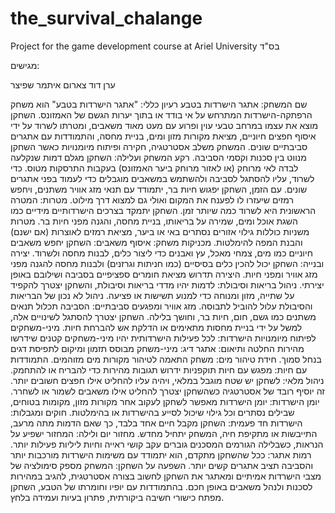 # the_survival_chalange
Project for the game development course at Ariel University
בס"ד 

מגישים:

ערן דוד צארום
איתמר שפיצר

שם המשחק: אתגר הישרדות בטבע
רעיון כללי:
"אתגר הישרדות בטבע" הוא משחק הרפתקה-הישרדות המתרחש על אי בודד או בתוך יערות הגשם של האמזונס. השחקן מוצא את עצמו במרחב טבעי עוין ופרוע עם מעט מאוד משאבים, ומטרתו לשרוד על ידי איסוף חפצים חיוניים, מציאת מקורות מזון ומים, בניית מחסה, והתמודדות עם אתגרים סביבתיים שונים. המשחק משלב אסטרטגיה, חקירה ופיתוח מיומנויות כאשר השחקן מנווט בין סכנות וקסמי הסביבה.
רקע המשחק ועלילה:
השחקן מגלם דמות שנקלעה לבדה לאי מרוחק (או לאזור מרוחק ביער האמזונס) בעקבות התרסקות מטוס. כדי לשרוד, עליו להסתגל לסביבה ולהשתמש במשאבים מוגבלים כדי לעמוד בפני אתגרים שונים. עם הזמן, השחקן יפגוש חיות בר, יתמודד עם תנאי מזג אוויר משתנים, ויחפש רמזים שיעזרו לו לפענח את המקום ואולי גם למצוא דרך מילוט.
מטרות:
המטרה הראשונית היא לשרוד כמה שיותר זמן. השחקן יתמקד בצרכים הישרדותיים מידיים כמו השגת אוכל ומים, שמירה על בריאותו, בניית מחסה, והגנה מפני חיות בר. מטרות משניות כוללות גילוי אזורים נסתרים באי או ביער, מציאת רמזים לאוצרות (אם ישנם) והבנת המפה להימלטות.
מכניקות משחק:
איסוף משאבים:
השחקן יחפש משאבים חיוניים כמו מים, צמחי מאכל, עץ ואבנים כדי ליצור כלים, לבנות מחסה ולשרוד.
יצירה ובנייה:
השחקן יכול להכין כלים בסיסיים (כמו חניתות וגרזנים) ולבנות מחסה להגנה מפני מזג אוויר ומפני חיות. היצירה תדרוש מציאת חומרים ספציפיים בסביבה ושילובם באופן יצירתי.
ניהול בריאות וסיבולת:
לדמות יהיו מדדי בריאות וסיבולת, והשחקן יצטרך להקפיד על שתייה, מזון ומנוחה כדי למנוע תשישות או פציעה. ניהול לא נכון של הבריאות והסיבולת עלול להוביל לתבוסה.
מזג אוויר ומפגעים סביבתיים:
הסביבה תכלול תנאים משתנים כמו גשם, חום, חיות בר, וחושך בלילה. השחקן יצטרך להסתגל לשינויים אלה, למשל על ידי בניית מחסות מתאימים או הדלקת אש להברחת חיות.
מיני-משחקים לפיתוח מיומנויות הישרדות:
לכל פעילות הישרדותית יהיו מיני-משחקים קטנים שידרשו מהירות החלטה ותיאום:
אתגר דיג: מיני-משחק מבוסס תזמון ומיקום לתפיסת דגים בנחל סמוך.
חידת טיהור מים: משחק התאמה לטיהור מקורות מים מזוהמים.
התמודדות עם חיות: מפגש עם חיות תוקפניות ידרוש תגובות מהירות כדי להבריח או להתחמק.
ניהול מלאי:
לשחקן יש שטח מוגבל במלאי, ויהיה עליו להחליט אילו חפצים חשובים יותר. זה יוסיף רובד של אסטרטגיה כשהשחקן יצטרך להחליט אילו משאבים לשמור או לשחרר.
יומן הישרדות:
יומן הישרדות מאפשר לשחקן לעקוב אחר מקורות מזון, מקומות בטוחים, שבילים נסתרים וכל גילוי שיכול לסייע בהישרדות או בהימלטות.
חוקים ומגבלות:
הישרדות חד פעמית: השחקן מקבל חיים אחד בלבד, כך שאם הדמות מתה מרעב, התייבשות או מתקיפת חיה, המשחק יתחיל מחדש.
מחזור יום ולילה: המחזור ישפיע על הנראות, כשבלילה הגורמים המסכנים גוברים עקב קושי ראייה וחיות ליליות פעילות יותר.
רמות אתגר: ככל שהשחקן מתקדם, הוא יתמודד עם משימות הישרדות מורכבות יותר והסביבה תציב אתגרים קשים יותר.
השפעה על השחקן:
המשחק מספק סימולציה של מצבי הישרדות אמיתיים ומאתגר את השחקן לחשוב בצורה אסטרטגית, להגיב במהירות לסכנות ולנהל משאבים באופן חכם. בהתמודדות עם יופיו וחומרתו של הטבע, השחקן מפתח כישורי חשיבה ביקורתית, פתרון בעיות ועמידה בלחץ.
